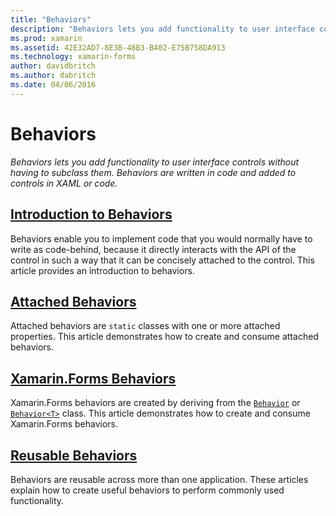 ```yaml
---
title: "Behaviors"
description: "Behaviors lets you add functionality to user interface controls without having to subclass them. Behaviors are written in code and added to controls in XAML or code."
ms.prod: xamarin
ms.assetid: 42E32AD7-8E3B-48B3-B402-E75B758DA913
ms.technology: xamarin-forms
author: davidbritch
ms.author: dabritch
ms.date: 04/06/2016
---
```


# Behaviors

_Behaviors lets you add functionality to user interface controls without having to subclass them. Behaviors are written in code and added to controls in XAML or code._

## [Introduction to Behaviors](introduction.md)

Behaviors enable you to implement code that you would normally have to write as code-behind, because it directly interacts with the API of the control in such a way that it can be concisely attached to the control. This article provides an introduction to behaviors.

## [Attached Behaviors](attached.md)

Attached behaviors are `static` classes with one or more attached properties. This article demonstrates how to create and consume attached behaviors.

## [Xamarin.Forms Behaviors](creating.md)

Xamarin.Forms behaviors are created by deriving from the [`Behavior`](https://developer.xamarin.com/api/type/Xamarin.Forms.Behavior/) or [`Behavior<T>`](https://developer.xamarin.com/api/type/Xamarin.Forms.Behavior%3CT%3E/) class. This article demonstrates how to create and consume Xamarin.Forms behaviors.

## [Reusable Behaviors](reusable/index.md)

Behaviors are reusable across more than one application. These articles explain how to create useful behaviors to perform commonly used functionality.


